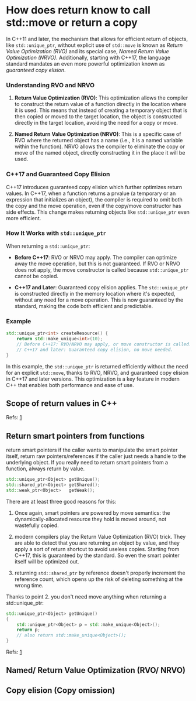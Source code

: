 # How does return know to call std::move or return a copy
In C++11 and later, the mechanism that allows for efficient return of objects, like `std::unique_ptr`, without explicit use of `std::move` is known as *Return Value Optimization (RVO)* and its special case, *Named Return Value Optimization (NRVO)*. Additionally, starting with C++17, the language standard mandates an even more powerful optimization known as *guaranteed copy elision*.

### Understanding RVO and NRVO

1. **Return Value Optimization (RVO)**: This optimization allows the compiler to construct the return value of a function directly in the location where it is used. This means that instead of creating a temporary object that is then copied or moved to the target location, the object is constructed directly in the target location, avoiding the need for a copy or move.

2. **Named Return Value Optimization (NRVO)**: This is a specific case of RVO where the returned object has a name (i.e., it is a named variable within the function). NRVO allows the compiler to eliminate the copy or move of the named object, directly constructing it in the place it will be used.

### C++17 and Guaranteed Copy Elision

C++17 introduces guaranteed copy elision which further optimizes return values. In C++17, when a function returns a prvalue (a temporary or an expression that initializes an object), the compiler is required to omit both the copy and the move operation, even if the copy/move constructor has side effects. This change makes returning objects like `std::unique_ptr` even more efficient.

### How It Works with `std::unique_ptr`

When returning a `std::unique_ptr`:

- **Before C++17**: RVO or NRVO may apply. The compiler can optimize away the move operation, but this is not guaranteed. If RVO or NRVO does not apply, the move constructor is called because `std::unique_ptr` cannot be copied.

- **C++17 and Later**: Guaranteed copy elision applies. The `std::unique_ptr` is constructed directly in the memory location where it's expected, without any need for a move operation. This is now guaranteed by the standard, making the code both efficient and predictable.

### Example

```cpp
std::unique_ptr<int> createResource() {
    return std::make_unique<int>(10);
    // Before C++17: RVO/NRVO may apply, or move constructor is called.
    // C++17 and later: Guaranteed copy elision, no move needed.
}
```

In this example, the `std::unique_ptr` is returned efficiently without the need for an explicit `std::move`, thanks to RVO, NRVO, and guaranteed copy elision in C++17 and later versions. This optimization is a key feature in modern C++ that enables both performance and ease of use.




## Scope of return values in C++

Refs: [1](https://stackoverflow.com/questions/275214/scope-and-return-values-in-c)

## Return smart pointers from functions
return smart pointers if the caller wants to manipulate the smart pointer itself, return raw pointers/references if the caller just needs a handle to 
the underlying object.
If you really need to return smart pointers from a function, always return by value.

```cpp
std::unique_ptr<Object> getUnique();
std::shared_ptr<Object> getShared();
std::weak_ptr<Object>   getWeak();
```

There are at least three good reasons for this:


1) Once again, smart pointers are powered by move semantics: the dynamically-allocated resource they hold is moved around, not wastefully copied.

2) modern compilers play the Return Value Optimization (RVO) trick. They are able to detect that you are returning an object by value, and they apply a sort of return shortcut to avoid useless copies. Starting from C++17, this is guaranteed by the standard. So even the smart pointer itself will be optimized out.

3) returning `std::shared_ptr` by reference doesn't properly increment the reference count, which opens up the risk of deleting something at the wrong time.

Thanks to point 2. you don't need move anything when returning a std::unique_ptr:
```cpp
std::unique_ptr<Object> getUnique()
{
    std::unique_ptr<Object> p = std::make_unique<Object>();
    return p; 
    // also return std::make_unique<Object>();
}
```

Refs: [1](https://stackoverflow.com/questions/4316727/returning-unique-ptr-from-functions)

## Named/ Return Value Optimization (RVO/ NRVO)


## Copy elision (Copy omission) 

